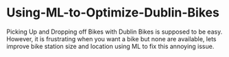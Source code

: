 # Using-ML-to-Optimize-Dublin-Bikes
Picking Up and Dropping off Bikes with Dublin Bikes is supposed to be easy. However, it is frustrating when you want a bike but none are available, lets improve bike station size and location using ML to fix this annoying issue.
